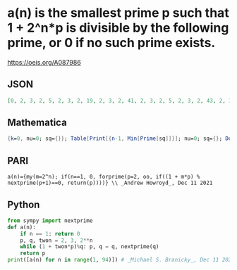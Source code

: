 # a\(n\) is the smallest prime p such that 1 \+ 2^n\*p is divisible by the following prime, or 0 if no such prime exists\.
https://oeis.org/A087986
## JSON
```JSON
[0, 2, 3, 2, 5, 2, 3, 2, 19, 2, 3, 2, 41, 2, 3, 2, 5, 2, 3, 2, 43, 2, 3, 2, 1217, 2, 3, 2, 5, 2, 3, 2, 67, 2, 3, 2, 61673, 2, 3, 2, 5, 2, 3, 2, 31, 2, 3, 2, 29, 2, 3, 2, 5, 2, 3, 2, 2087, 2, 3, 2, 691, 2, 3, 2, 5, 2, 3, 2, 29, 2, 3, 2, 449, 2, 3, 2, 5, 2, 3, 2, 31, 2, 3, 2, 229, 2, 3, 2, 5, 2, 3, 2, 89]
```
## Mathematica
```Mathematica
{k=0, nu=0; sq={}}; Table[Print[{n-1, Min[Prime[sq]]}]; nu=0; sq={}; Do[s=Mod[(2^n)*Prime[x]+1, Prime[x+1]]; If[Equal[s, 0], nu=nu+1; sq=Append[sq, n]], {x, 1, 10000000}], {n, 1, 257}]
```
## PARI
```PARI
a(n)={my(m=2^n); if(n==1, 0, forprime(p=2, oo, if((1 + m*p) % nextprime(p+1)==0, return(p))))} \\ _Andrew Howroyd_, Dec 11 2021
```
## Python
```Python
from sympy import nextprime
def a(n):
    if n == 1: return 0
    p, q, twon = 2, 3, 2**n
    while (1 + twon*p)%q: p, q = q, nextprime(q)
    return p
print([a(n) for n in range(1, 94)]) # _Michael S. Branicky_, Dec 11 2021
```
